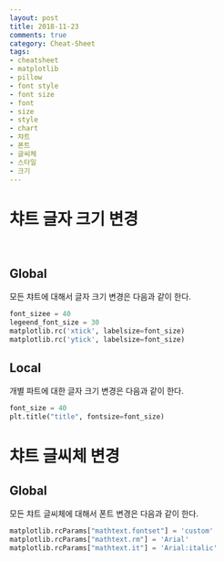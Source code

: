 ```yaml
---
layout: post
title: 2018-11-23
comments: true
category: Cheat-Sheet
tags:
- cheatsheet
- matplotlib
- pillow
- font style
- font size
- font
- size
- style
- chart
- 챠트
- 폰트
- 글씨체
- 스타일
- 크기
---
```




# 챠트 글자 크기 변경

​    

## Global

모든 챠트에 대해서 글자 크기 변경은 다음과 같이 한다.



```python
font_sizee = 40
legeend_font_size = 30
matplotlib.rc('xtick', labelsize=font_size)
matplotlib.rc('ytick', labelsize=font_size)
```



## Local

개별 파트에 대한 글자 크기 변경은 다음과 같이 한다.



```python
font_size = 40
plt.title("title", fontsize=font_size)
```



# 챠트 글씨체 변경



## Global

모든 챠트 글씨체에 대해서 폰트 변경은 다음과 같이 한다.



```python
matplotlib.rcParams["mathtext.fontset"] = 'custom'
matplotlib.rcParams["mathtext.rm"] = 'Arial'
matplotlib.rcParams["mathtext.it"] = 'Arial:italic'
```

